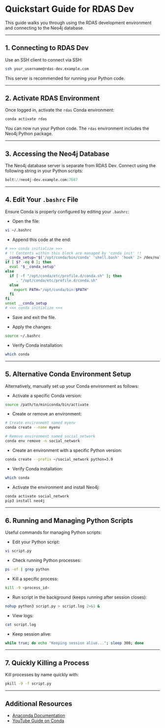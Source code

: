 # Quickstart Guide for RDAS Dev

This guide walks you through using the RDAS development environment and connecting to the Neo4j database.

---

## 1. Connecting to RDAS Dev

Use an SSH client to connect via SSH:

```bash
ssh your_username@rdas-dev.example.com
```

This server is recommended for running your Python code.

---

## 2. Activate RDAS Environment

Once logged in, activate the `rdas` Conda environment:

```bash
conda activate rdas
```

You can now run your Python code. The `rdas` environment includes the Neo4j Python package.

---

## 3. Accessing the Neo4j Database

The Neo4j database server is separate from RDAS Dev. Connect using the following string in your Python scripts:

```python
bolt://neo4j-dev.example.com:7687
```

---

## 4. Edit Your `.bashrc` File

Ensure Conda is properly configured by editing your `.bashrc`:

- Open the file:

```bash
vi ~/.bashrc
```

- Append this code at the end:

```bash
# >>> conda initialize >>>
# !! Contents within this block are managed by 'conda init' !!
__conda_setup="$('/opt/conda/bin/conda' 'shell.bash' 'hook' 2> /dev/null)"
if [ $? -eq 0 ]; then
  eval "$__conda_setup"
else
  if [ -f "/opt/conda/etc/profile.d/conda.sh" ]; then
     . "/opt/conda/etc/profile.d/conda.sh"
  else
    export PATH="/opt/conda/bin:$PATH"
  fi
fi
unset __conda_setup
# <<< conda initialize <<<
```

- Save and exit the file.

- Apply the changes:

```bash
source ~/.bashrc
```

- Verify Conda installation:

```bash
which conda
```

---

## 5. Alternative Conda Environment Setup

Alternatively, manually set up your Conda environment as follows:

- Activate a specific Conda version:

```bash
source /path/to/miniconda/bin/activate
```

- Create or remove an environment:

```bash
# Create environment named myenv
conda create --name myenv

# Remove environment named social_network
conda env remove -n social_network
```

- Create an environment with a specific Python version:

```bash
conda create --prefix ~/social_network python=3.9
```

- Verify Conda installation:

```bash
which conda
```

- Activate the environment and install Neo4j:

```bash
conda activate social_network
pip3 install neo4j
```

---

## 6. Running and Managing Python Scripts

Useful commands for managing Python scripts:

- Edit your Python script:

```bash
vi script.py
```

- Check running Python processes:

```bash
ps -ef | grep python
```

- Kill a specific process:

```bash
kill -9 <process_id>
```

- Run script in the background (keeps running after session closes):

```bash
nohup python3 script.py > script.log 2>&1 &
```

- View logs:

```bash
cat script.log
```

- Keep session alive:

```bash
while true; do echo "Keeping session alive..."; sleep 300; done
```

---

## 7. Quickly Killing a Process

Kill processes by name quickly with:

```bash
pkill -9 -f script.py
```

---

## Additional Resources

- [Anaconda Documentation](https://docs.anaconda.com/)
- [YouTube Guide on Conda](https://www.youtube.com/watch?v=kLqfH3Euiwg)
